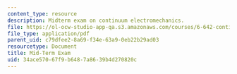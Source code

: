 ```yaml
---
content_type: resource
description: Midterm exam on continuum electromechanics.
file: https://ol-ocw-studio-app-qa.s3.amazonaws.com/courses/6-642-continuum-electromechanics-fall-2008/34ace57067f9b6487a8639b4d270820c_midterm.pdf
file_type: application/pdf
parent_uid: c79dfee2-8a69-f34e-63a9-0eb22b29ad03
resourcetype: Document
title: Mid-Term Exam
uid: 34ace570-67f9-b648-7a86-39b4d270820c
---
```

